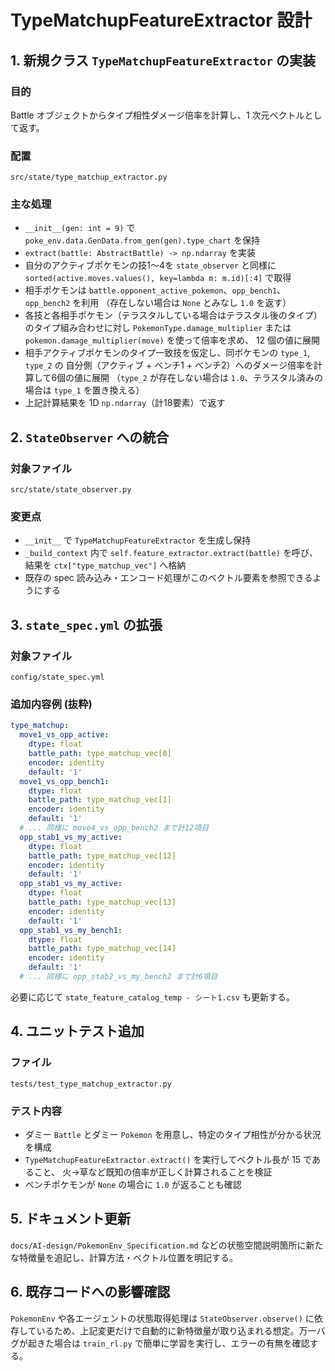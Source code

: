 # TypeMatchupFeatureExtractor 設計

## 1. 新規クラス `TypeMatchupFeatureExtractor` の実装
### 目的
Battle オブジェクトからタイプ相性ダメージ倍率を計算し、1 次元ベクトルとして返す。

### 配置
`src/state/type_matchup_extractor.py`

### 主な処理
- `__init__(gen: int = 9)` で `poke_env.data.GenData.from_gen(gen).type_chart` を保持
- `extract(battle: AbstractBattle) -> np.ndarray` を実装
- 自分のアクティブポケモンの技1〜4を `state_observer` と同様に
  `sorted(active.moves.values(), key=lambda m: m.id)[:4]` で取得
- 相手ポケモンは `battle.opponent_active_pokemon`、`opp_bench1`、`opp_bench2` を利用
  （存在しない場合は `None` とみなし `1.0` を返す）
- 各技と各相手ポケモン（テラスタルしている場合はテラスタル後のタイプ）のタイプ組み合わせに対し
  `PokemonType.damage_multiplier` または `pokemon.damage_multiplier(move)` を使って倍率を求め、
  12 個の値に展開
- 相手アクティブポケモンのタイプ一致技を仮定し、同ポケモンの `type_1`, `type_2` の
  自分側（アクティブ + ベンチ1 + ベンチ2）へのダメージ倍率を計算して6個の値に展開
  （`type_2` が存在しない場合は `1.0`、テラスタル済みの場合は `type_1` を置き換える）
- 上記計算結果を 1D `np.ndarray`（計18要素）で返す

## 2. `StateObserver` への統合
### 対象ファイル
`src/state/state_observer.py`

### 変更点
- `__init__` で `TypeMatchupFeatureExtractor` を生成し保持
- `_build_context` 内で `self.feature_extractor.extract(battle)` を呼び、結果を `ctx["type_matchup_vec"]` へ格納
- 既存の spec 読み込み・エンコード処理がこのベクトル要素を参照できるようにする

## 3. `state_spec.yml` の拡張
### 対象ファイル
`config/state_spec.yml`

### 追加内容例 (抜粋)
```yaml
type_matchup:
  move1_vs_opp_active:
    dtype: float
    battle_path: type_matchup_vec[0]
    encoder: identity
    default: '1'
  move1_vs_opp_bench1:
    dtype: float
    battle_path: type_matchup_vec[1]
    encoder: identity
    default: '1'
  # ... 同様に move4_vs_opp_bench2 まで計12項目
  opp_stab1_vs_my_active:
    dtype: float
    battle_path: type_matchup_vec[12]
    encoder: identity
    default: '1'
  opp_stab1_vs_my_active:
    dtype: float
    battle_path: type_matchup_vec[13]
    encoder: identity
    default: '1'
  opp_stab1_vs_my_bench1:
    dtype: float
    battle_path: type_matchup_vec[14]
    encoder: identity
    default: '1'
  # ... 同様に opp_stab2_vs_my_bench2 まで計6項目
```
必要に応じて `state_feature_catalog_temp - シート1.csv` も更新する。

## 4. ユニットテスト追加
### ファイル
`tests/test_type_matchup_extractor.py`

### テスト内容
- ダミー `Battle` とダミー `Pokemon` を用意し、特定のタイプ相性が分かる状況を構成
- `TypeMatchupFeatureExtractor.extract()` を実行してベクトル長が 15 であること、
  火→草など既知の倍率が正しく計算されることを検証
- ベンチポケモンが `None` の場合に `1.0` が返ることも確認

## 5. ドキュメント更新
`docs/AI-design/PokemonEnv_Specification.md` などの状態空間説明箇所に新たな特徴量を追記し、計算方法・ベクトル位置を明記する。

## 6. 既存コードへの影響確認
`PokemonEnv` や各エージェントの状態取得処理は `StateObserver.observe()` に依存しているため、上記変更だけで自動的に新特徴量が取り込まれる想定。万一バグが起きた場合は `train_rl.py` で簡単に学習を実行し、エラーの有無を確認する。
